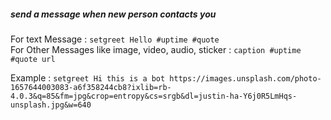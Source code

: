 
##### send a message when new person contacts you 

For text Message : `setgreet Hello #uptime #quote` <br>
For Other Messages like image, video, audio, sticker : `caption #uptime #quote url`

Example : `setgreet Hi this is a bot https://images.unsplash.com/photo-1657644003083-a6f358244cb8?ixlib=rb-4.0.3&q=85&fm=jpg&crop=entropy&cs=srgb&dl=justin-ha-Y6j0R5LmHqs-unsplash.jpg&w=640`